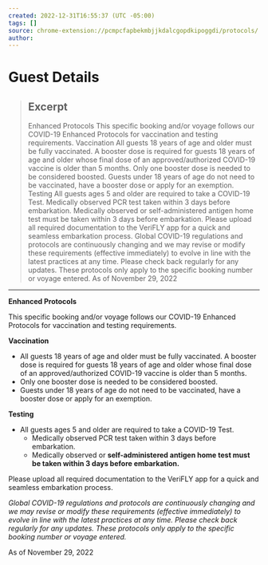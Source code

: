 ```yaml
---
created: 2022-12-31T16:55:37 (UTC -05:00)
tags: []
source: chrome-extension://pcmpcfapbekmbjjkdalcgopdkipoggdi/protocols/
author: 
---
```


# Guest Details

> ## Excerpt
> Enhanced Protocols This specific booking and/or voyage follows our COVID-19 Enhanced Protocols for vaccination and testing requirements. Vaccination  All guests 18 years of age and older must be fully vaccinated. A booster dose is required for guests 18 years of age and older whose final dose of an approved/authorized COVID-19 vaccine is older than 5 months. Only one booster dose is needed to be considered boosted. Guests under 18 years of age do not need to be vaccinated, have a booster dose or apply for an exemption.  Testing  All guests ages 5 and older are required to take a COVID-19 Test.  Medically observed PCR test taken within 3 days before embarkation. Medically observed or self-administered antigen home test must be taken within 3 days before embarkation.    Please upload all required documentation to the VeriFLY app for a quick and seamless embarkation process. Global COVID-19 regulations and protocols are continuously changing and we may revise or modify these requirements (effective immediately) to evolve in line with the latest practices at any time. Please check back regularly for any updates. These protocols only apply to the specific booking number or voyage entered. As of November 29, 2022

---
**Enhanced Protocols**

This specific booking and/or voyage follows our COVID-19 Enhanced Protocols for vaccination and testing requirements.

**Vaccination**

-   All guests 18 years of age and older must be fully vaccinated. A booster dose is required for guests 18 years of age and older whose final dose of an approved/authorized COVID-19 vaccine is older than 5 months.
-   Only one booster dose is needed to be considered boosted.
-   Guests under 18 years of age do not need to be vaccinated, have a booster dose or apply for an exemption.

**Testing**

-   All guests ages 5 and older are required to take a COVID-19 Test.  
    -   Medically observed PCR test taken within 3 days before embarkation.
    -   Medically observed or **self-administered antigen home test must be taken within 3 days before embarkation.**

Please upload all required documentation to the VeriFLY app for a quick and seamless embarkation process.

*Global COVID-19 regulations and protocols are continuously changing and we may revise or modify these requirements (effective immediately) to evolve in line with the latest practices at any time. Please check back regularly for any updates. These protocols only apply to the specific booking number or voyage entered.*

As of November 29, 2022
